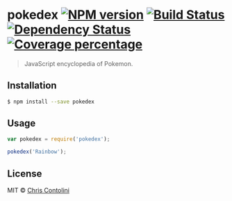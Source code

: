 # pokedex [![NPM version][npm-image]][npm-url] [![Build Status][travis-image]][travis-url] [![Dependency Status][daviddm-image]][daviddm-url] [![Coverage percentage][coveralls-image]][coveralls-url]
> JavaScript encyclopedia of Pokemon.

## Installation

```sh
$ npm install --save pokedex
```

## Usage

```js
var pokedex = require('pokedex');

pokedex('Rainbow');
```
## License

MIT © [Chris Contolini](http://contolini.com)


[npm-image]: https://badge.fury.io/js/pokedex.svg
[npm-url]: https://npmjs.org/package/pokedex
[travis-image]: https://travis-ci.org/contolini/pokedex.svg?branch=master
[travis-url]: https://travis-ci.org/contolini/pokedex
[daviddm-image]: https://david-dm.org/contolini/pokedex.svg?theme=shields.io
[daviddm-url]: https://david-dm.org/contolini/pokedex
[coveralls-image]: https://coveralls.io/repos/contolini/pokedex/badge.svg
[coveralls-url]: https://coveralls.io/r/contolini/pokedex
